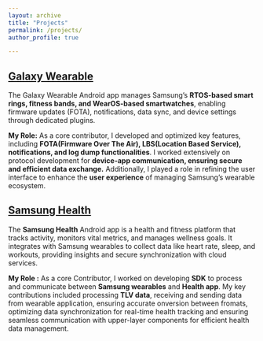 ```yaml
---
layout: archive
title: "Projects"
permalink: /projects/
author_profile: true

---
```


## [Galaxy Wearable](https://play.google.com/store/apps/details?id=com.samsung.android.app.watchmanager&hl=en)
The Galaxy Wearable Android app manages Samsung’s **RTOS-based smart rings, fitness bands, and WearOS-based smartwatches**, enabling firmware updates (FOTA), notifications, data sync, and device settings through dedicated plugins.

**My Role:**
As a core contributor, I developed and optimized key features, including **FOTA(Firmware Over The Air), LBS(Location Based Service), notifications, and log dump functionalities**. I worked extensively on protocol development for **device-app communication, ensuring secure and efficient data exchange.** Additionally, I played a role in refining the user interface to enhance the **user experience** of managing Samsung’s wearable ecosystem.

## [Samsung Health](https://play.google.com/store/apps/details?id=com.sec.android.app.shealth&hl=en)
The **Samsung Health** Android app is a health and fitness platform that tracks activity, monitors vital metrics, and manages wellness goals. It integrates with Samsung wearables to collect data like heart rate, sleep, and workouts, providing insights and secure synchronization with cloud services.

**My Role :** As a core Contributor, I worked on developing **SDK** to process and communicate between **Samsung wearables** and **Health app**. My key contributions included processing **TLV data**, receiving and sending data from wearable application, ensuring accurate onversion between fromats, optimizing data synchronization for real-time health tracking and ensuring seamless communication with upper-layer components for efficient health data management.



